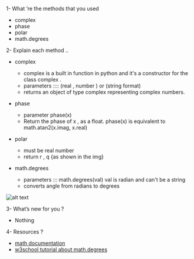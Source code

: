 1- What ’re the methods that you used 
 - complex
 - phase
 - polar
 - math.degrees




2- Explain each method ..
  -  complex
     - complex is a built in function in python and it's a constructor for the class complex .
     - parameters :::: (real , number ) or (string format) 
     - returns an object of type complex  representing complex numbers.
     
  -  phase 
     - parameter phase(x) 
     - Return the phase of x , as a float. phase(x) is equivalent to math.atan2(x.imag, x.real)
  -  polar
     - must be real number
     - return r , q  {as shown in the img}
  -  math.degrees
     - parameters ::: math.degrees(val) val is radian and can't be a string
     - converts angle from radians to degrees


![alt text](https://github.com/UmedMi/Rowida/blob/master/1-%20Python/Sprint%202/Task%205/git.png "Text 5 Question 1")


3- What’s new for you ?
  - Nothing



4- Resources ? 
  - [math documentation]( https://docs.python.org/2/library/cmath.html)
  - [w3school tutorial about math.degrees]( https://www.w3schools.com/python/ref_math_degrees.asp)
